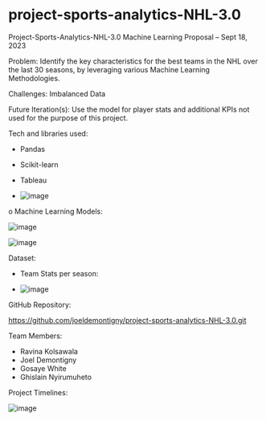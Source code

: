 # project-sports-analytics-NHL-3.0

Project-Sports-Analytics-NHL-3.0
Machine Learning Proposal – Sept 18, 2023

Problem: Identify the key characteristics for the best teams in the NHL over the last 30 seasons, by leveraging various Machine Learning Methodologies.

Challenges: Imbalanced Data

Future Iteration(s): Use the model for player stats and additional KPIs not used for the purpose of this project.

Tech and libraries used:
-	Pandas

-	Scikit-learn

-	Tableau

-	![image](https://github.com/joeldemontigny/project-sports-analytics-NHL-3.0/assets/130711180/da4b5d7b-6805-4547-98c6-b99b5b1bfb4b)

o	Machine Learning Models:

![image](https://github.com/joeldemontigny/project-sports-analytics-NHL-3.0/assets/130711180/513545cb-cb2c-4f82-9a09-eb892a00b7a1)

![image](https://github.com/joeldemontigny/project-sports-analytics-NHL-3.0/assets/130711180/04fa25f4-5636-4703-b7e1-e06b275559c3)


Dataset:
-	Team Stats per season:

-	![image](https://github.com/joeldemontigny/project-sports-analytics-NHL-3.0/assets/130711180/136e17ad-e829-49b9-b9db-d20a1422690c)

GitHub Repository:

https://github.com/joeldemontigny/project-sports-analytics-NHL-3.0.git

Team Members:
-	Ravina Kolsawala
-	Joel Demontigny
-	Gosaye White
-	Ghislain Nyirumuheto

Project Timelines:

![image](https://github.com/joeldemontigny/project-sports-analytics-NHL-3.0/assets/130711180/4b0d9e15-7d0e-4287-8483-ce98dc78e3c5)

